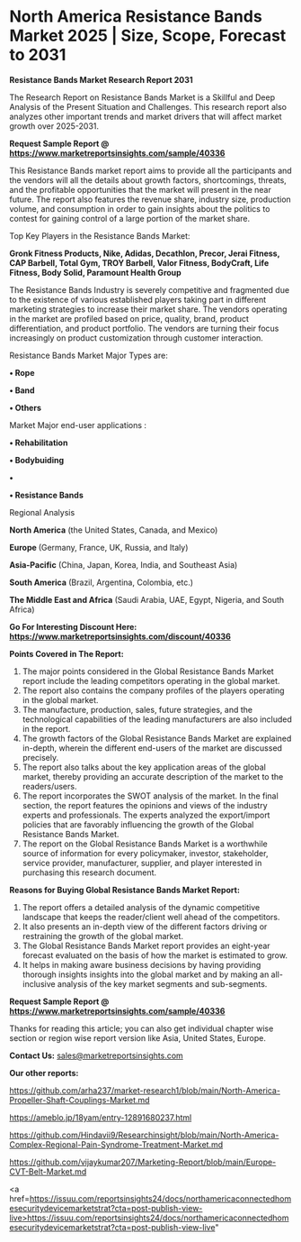 # North America Resistance Bands Market 2025 | Size, Scope, Forecast to 2031

<strong>Resistance Bands Market Research Report 2031</strong>

The Research Report on Resistance Bands Market is a Skillful and Deep Analysis of the Present Situation and Challenges. This research report also analyzes other important trends and market drivers that will affect market growth over 2025-2031.

<strong>Request Sample Report @ <a href=https://www.marketreportsinsights.com/sample/40336>https://www.marketreportsinsights.com/sample/40336</a></strong>

This Resistance Bands market report aims to provide all the participants and the vendors will all the details about growth factors, shortcomings, threats, and the profitable opportunities that the market will present in the near future. The report also features the revenue share, industry size, production volume, and consumption in order to gain insights about the politics to contest for gaining control of a large portion of the market share.

Top Key Players in the Resistance Bands Market:

<strong>Gronk Fitness Products, Nike, Adidas, Decathlon, Precor, Jerai Fitness, CAP Barbell, Total Gym, TROY Barbell, Valor Fitness, BodyCraft, Life Fitness, Body Solid, Paramount Health Group</strong>

The Resistance Bands Industry is severely competitive and fragmented due to the existence of various established players taking part in different marketing strategies to increase their market share. The vendors operating in the market are profiled based on price, quality, brand, product differentiation, and product portfolio. The vendors are turning their focus increasingly on product customization through customer interaction.

Resistance Bands Market Major Types are:

<strong>•  Rope

•  Band

•  Others</strong>

Market Major end-user applications :

<strong>•  Rehabilitation

•  Bodybuiding

•  

•  Resistance Bands</strong>

Regional Analysis

</u><strong><b>North America</b></strong> (the United States, Canada, and Mexico)

<strong><b>Europe </b></strong>(Germany, France, UK, Russia, and Italy)

<strong><b>Asia-Pacific</b></strong> (China, Japan, Korea, India, and Southeast Asia)

<strong><b>South America</b></strong> (Brazil, Argentina, Colombia, etc.)

<strong><b>The Middle East and Africa</b></strong> (Saudi Arabia, UAE, Egypt, Nigeria, and South Africa)

<strong>Go For Interesting Discount Here: <a href=https://www.marketreportsinsights.com/discount/40336>https://www.marketreportsinsights.com/discount/40336</a></strong>

<strong>Points Covered in The Report:</strong>
<ol>
  <li>The major points considered in the Global Resistance Bands Market report include the leading competitors operating in the global market.</li>
  <li>The report also contains the company profiles of the players operating in the global market.</li>
  <li>The manufacture, production, sales, future strategies, and the technological capabilities of the leading manufacturers are also included in the report.</li>
  <li>The growth factors of the Global Resistance Bands Market are explained in-depth, wherein the different end-users of the market are discussed precisely.</li>
  <li>The report also talks about the key application areas of the global market, thereby providing an accurate description of the market to the readers/users.</li>
  <li>The report incorporates the SWOT analysis of the market. In the final section, the report features the opinions and views of the industry experts and professionals. The experts analyzed the export/import policies that are favorably influencing the growth of the Global Resistance Bands Market.</li>
  <li>The report on the Global Resistance Bands Market is a worthwhile source of information for every policymaker, investor, stakeholder, service provider, manufacturer, supplier, and player interested in purchasing this research document.</li>
</ol>
<strong>Reasons for Buying Global Resistance Bands Market Report:</strong>

<ol>
  <li>The report offers a detailed analysis of the dynamic competitive landscape that keeps the reader/client well ahead of the competitors.</li>
  <li>It also presents an in-depth view of the different factors driving or restraining the growth of the global market.</li>
  <li>The Global Resistance Bands Market report provides an eight-year forecast evaluated on the basis of how the market is estimated to grow.</li>
  <li>It helps in making aware business decisions by having providing thorough insights insights into the global market and by making an all-inclusive analysis of the key market segments and sub-segments.</li>
</ol>
<strong>Request Sample Report @ <a href=https://www.marketreportsinsights.com/sample/40336>https://www.marketreportsinsights.com/sample/40336</a></strong>


Thanks for reading this article; you can also get individual chapter wise section or region wise report version like Asia, United States, Europe.

<strong>Contact Us:</strong>
sales@marketreportsinsights.com

<strong>Our other reports:</strong>

<a href=https://github.com/arha237/market-research1/blob/main/North-America-Propeller-Shaft-Couplings-Market.md>https://github.com/arha237/market-research1/blob/main/North-America-Propeller-Shaft-Couplings-Market.md</a>

<a href=https://ameblo.jp/18yam/entry-12891680237.html>https://ameblo.jp/18yam/entry-12891680237.html</a>

<a href=https://github.com/Hindavii9/Researchinsight/blob/main/North-America-Complex-Regional-Pain-Syndrome-Treatment-Market.md>https://github.com/Hindavii9/Researchinsight/blob/main/North-America-Complex-Regional-Pain-Syndrome-Treatment-Market.md</a>

<a href=https://github.com/vijaykumar207/Marketing-Report/blob/main/Europe-CVT-Belt-Market.md>https://github.com/vijaykumar207/Marketing-Report/blob/main/Europe-CVT-Belt-Market.md</a>

<a href=https://issuu.com/reportsinsights24/docs/northamericaconnectedhomesecuritydevicemarketstrat?cta=post-publish-view-live>https://issuu.com/reportsinsights24/docs/northamericaconnectedhomesecuritydevicemarketstrat?cta=post-publish-view-live</a>"
